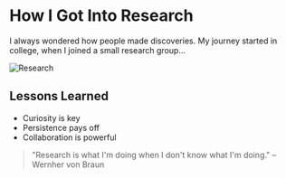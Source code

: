 # How I Got Into Research

I always wondered how people made discoveries. My journey started in college, when I joined a small research group...

![Research](https://images.unsplash.com/photo-1464983953574-0892a716854b?auto=format&fit=crop&w=600&q=80)

## Lessons Learned

- Curiosity is key
- Persistence pays off
- Collaboration is powerful

> "Research is what I'm doing when I don't know what I'm doing." – Wernher von Braun 
